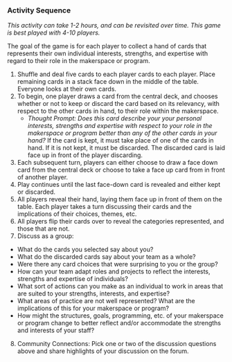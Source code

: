 ### Activity Sequence
*This activity can take 1-2 hours, and can be revisited over time. This game is best played with 4-10 players.*

The goal of the game is for each player to collect a hand of cards that represents their own individual interests, strengths, and expertise with regard to their role in the makerspace or program. 
1. Shuffle and deal five cards to each player cards to each player.  Place remaining cards in a stack face down in the middle of the table. Everyone looks at their own cards.
2. To begin, one player draws a card from the central deck, and chooses whether or not to keep or discard the card based on its relevancy, with respect to the other cards in hand, to their role within the makerspace. 
   * *Thought Prompt: Does this card describe your your personal interests, strengths and expertise with respect to your role in the makerspace or program better than any of the other cards in your hand?* 
If the card is kept, it must take place of one of the cards in hand. If it is not kept, it must be discarded.  The discarded card is laid face up in front of the player discarding.
3. Each subsequent turn, players can either choose to draw a face down card from the central deck or choose to take a face up card from in front of another player. 
4. Play continues until the last face-down card is revealed and either kept or discarded.
5. All players reveal their hand, laying them face up in front of them on the table. Each player takes a turn discussing their cards and the implications of their choices, themes, etc.
6. All players flip their cards over to reveal the categories represented, and those that are not.
7. Discuss as a group:
  * What do the cards you selected say about you?
  * What do the discarded cards say about your team as a whole?
  * Were there any card choices that were surprising to you or the group?
  * How can your team adapt roles and projects to reflect the interests, strengths and expertise of individuals?
  * What sort of actions can you make as an individual to work in areas that are suited to your strengths, interests, and expertise?
  * What areas of practice are not well represented? What are the implications of this for your makerspace or program? 
  * How might the structures, goals, programming, etc. of your makerspace or program change to better reflect and/or accommodate the strengths and interests of your staff?
8. Community Connections: Pick one or two of the discussion questions above and share highlights of your discussion on the forum.
